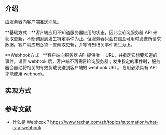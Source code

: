 

## 介绍

由服务器向客户端推送消息。

**基础方式：**客户端应用不知道服务器应用的状态，因此会轮询服务器 API 来获取更新，不断调用到发生特定事件为止，但服务器只会在信息可用时发送所请求数据。客户端应用必须一直索取更新，并等待到相关事件发生为止。

**Webhook方式：**客户端向服务器 API 提供唯一 URL，并指定它想要知道的事件。设置 webhook 后，客户端不再需要轮询服务器；发生指定的事件时，服务器会自动将相关的有效负载发送到客户端的 webhook URL。 应用必须具有 API 才能使用 webhook。 

## 实现方式



## 参考文献

- 什么是 Webhook？https://www.redhat.com/zh/topics/automation/what-is-a-webhook
